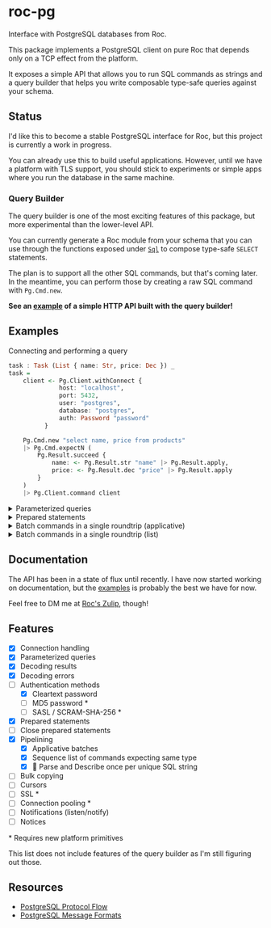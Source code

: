 # roc-pg

Interface with PostgreSQL databases from Roc.

This package implements a PostgreSQL client on pure Roc that depends only on a TCP effect from the platform. 

It exposes a simple API that allows you to run SQL commands as strings and a query builder that helps you write composable type-safe queries against your schema.

## Status

I'd like this to become a stable PostgreSQL interface for Roc, but this project is currently a work in progress.

You can already use this to build useful applications. However, until we have a platform with TLS support, you should stick to experiments or simple apps where you run the database in the same machine.

### Query Builder

The query builder is one of the most exciting features of this package, but more experimental than the lower-level API.

You can currently generate a Roc module from your schema that you can use through the functions exposed under [`Sql`](./src/Sql.roc) to compose type-safe `SELECT` statements.

The plan is to support all the other SQL commands, but that's coming later. In the meantime, you can perform those by creating a raw SQL command with `Pg.Cmd.new`.

**See an [example](./examples/store) of a simple HTTP API built with the query builder!**

## Examples

Connecting and performing a query

```haskell
task : Task (List { name: Str, price: Dec }) _
task =
    client <- Pg.Client.withConnect {
              host: "localhost",
              port: 5432,
              user: "postgres",
              database: "postgres",
              auth: Password "password"
          }

    Pg.Cmd.new "select name, price from products"
    |> Pg.Cmd.expectN (
        Pg.Result.succeed { 
            name: <- Pg.Result.str "name" |> Pg.Result.apply, 
            price: <- Pg.Result.dec "price" |> Pg.Result.apply
        }
    ) 
    |> Pg.Client.command client
```

<details>
<summary>
Parameterized queries
</summary>

```elm
Pg.Cmd.new "select name, price from products where id = $1"
|> Pg.Cmd.bind [ Pg.Cmd.u32 productId ]
|> Pg.Cmd.expect1 (
    Pg.Result.succeed { 
        name: <- Pg.Result.str "name" |> Pg.Result.apply, 
        price: <- Pg.Result.dec "price" |> Pg.Result.apply
    }
) 
|> Pg.Client.command client
```

</details>

<details>
<summary>
Prepared statements
</summary>

```elm
selectUser <-
    "select email from users where id = $1"
    |> Pg.Client.prepare { client, name: "selectUser" }
    |> await

selectUser
|> Pg.Cmd.bind [ Pg.Cmd.u32 userId ]
|> Pg.Cmd.expect1 (Pg.Result.str "email")
|> Pg.Client.command client

```

</details>

<details>
<summary>
Batch commands in a single roundtrip (applicative)
</summary>

```elm
Pg.Batch.succeed \email -> \products -> { email, products }
|> Pg.Batch.with
    (
        selectUser
        |> Pg.Cmd.bind [ Pg.Cmd.u32 userId ]
        |> Pg.Cmd.expect1 (Pg.Result.str "email")
    )
|> Pg.Batch.with
    (
        Pg.Cmd.new
            """
            select name, price from products
            inner join orders on orders.product_id = products.id
            where orders.id = $1
            """
        |> Pg.Cmd.bind [ Pg.Cmd.u32 orderId ]
        |> Pg.Cmd.expectN (
            Pg.Result.succeed { 
                name: <- Pg.Result.str "name" |> Pg.Result.apply, 
                price: <- Pg.Result.dec "price" |> Pg.Result.apply
            }
        ) 
    )
|> Pg.Client.batch client
```

Note: `selectUser` referes to prepared statement in the previous example

</details>

<details>
<summary>
Batch commands in a single roundtrip (list)
</summary>

```elm
updateCmd = \product ->
    Pg.Cmd.new "update products set desc = $1 where id = $2"
    |> Pg.Cmd.bind [ Pg.Cmd.str product.desc, Pg.Cmd.u32 product.id ]

productsToUpdate
|> List.map updateCmd
|> Pg.Batch.sequence
|> Pg.Client.batch client
```

Note: `roc-pg` automatically reuses statements in a batch by only parsing (and describing) once per unique SQL string. This also works with applicative batches.

</details>

## Documentation

The API has been in a state of flux until recently. I have now started working on documentation, but the [examples](./examples) is probably the best we have for now.

Feel free to DM me at [Roc's Zulip](https://roc.zulipchat.com/#narrow/dm/489294-Agus-Zubiaga), though!


## Features

- [x] Connection handling
- [x] Parameterized queries
- [x] Decoding results
- [x] Decoding errors
- [ ] Authentication methods
  - [x] Cleartext password
  - [ ] MD5 password \*
  - [ ] SASL / SCRAM-SHA-256 \*
- [x] Prepared statements
- [ ] Close prepared statements
- [x] Pipelining
  - [x] Applicative batches
  - [x] Sequence list of commands expecting same type
  - [x] 🚀 Parse and Describe once per unique SQL string
- [ ] Bulk copying
- [ ] Cursors
- [ ] SSL \*
- [ ] Connection pooling \*
- [ ] Notifications (listen/notify)
- [ ] Notices

\* Requires new platform primitives

This list does not include features of the query builder as I'm still figuring out those.


## Resources

- [PostgreSQL Protocol Flow](https://www.postgresql.org/docs/current/protocol-flow.html)
- [PostgreSQL Message Formats](https://www.postgresql.org/docs/current/protocol-message-formats.html)
